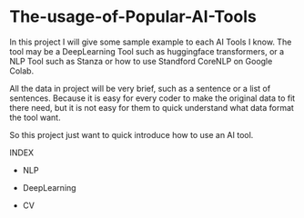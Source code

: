 # The-usage-of-Popular-AI-Tools
In this project I will give some sample example to each AI Tools I know. The tool may be a DeepLearning Tool such as huggingface transformers, or a NLP Tool such as Stanza or how to use Standford CoreNLP on Google Colab.

All the data in project will be very brief, such as a sentence or a list of sentences. Because it is easy for every coder to make the original data to fit there need, but it is not easy for them to quick understand what data format the tool want.

So this project just want to quick introduce how to use an AI tool.

INDEX

* NLP

* DeepLearning

* CV
